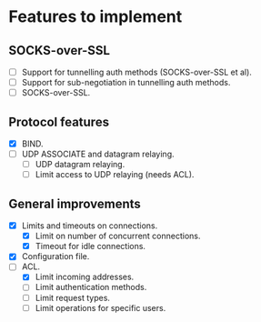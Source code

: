 # Features to implement

## SOCKS-over-SSL

  - [ ] Support for tunnelling auth methods (SOCKS-over-SSL et al).
  - [ ] Support for sub-negotiation in tunnelling auth methods.
  - [ ] SOCKS-over-SSL.

## Protocol features

  - [x] BIND.
  - [ ] UDP ASSOCIATE and datagram relaying.
    - [ ] UDP datagram relaying.
    - [ ] Limit access to UDP relaying (needs ACL).

## General improvements

  - [x] Limits and timeouts on connections.
    - [x] Limit on number of concurrent connections.
    - [x] Timeout for idle connections.
  - [x] Configuration file.
  - [ ] ACL.
    - [x] Limit incoming addresses.
    - [ ] Limit authentication methods.
    - [ ] Limit request types.
    - [ ] Limit operations for specific users.
